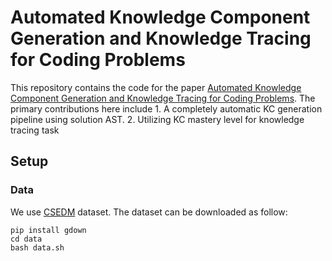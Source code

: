 # Automated Knowledge Component Generation and Knowledge Tracing for Coding Problems
This repository contains the code for the paper <a href="https://arxiv.org/abs/2502.18632">Automated Knowledge Component Generation and Knowledge Tracing for Coding Problems</a>. The primary contributions here include 1. A completely automatic KC generation pipeline using solution AST. 2. Utilizing KC mastery level for knowledge tracing task 

## Setup

### Data
We use [CSEDM](https://sites.google.com/ncsu.edu/csedm-dc-2021/) dataset. The dataset can be downloaded as follow:
```
pip install gdown
cd data
bash data.sh
```


